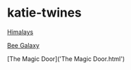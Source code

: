# katie-twines


[Himalays]('himalayas.html')

[Bee Galaxy]('Bee%20Galaxy.html')

[The Magic Door]('The Magic Door.html')
